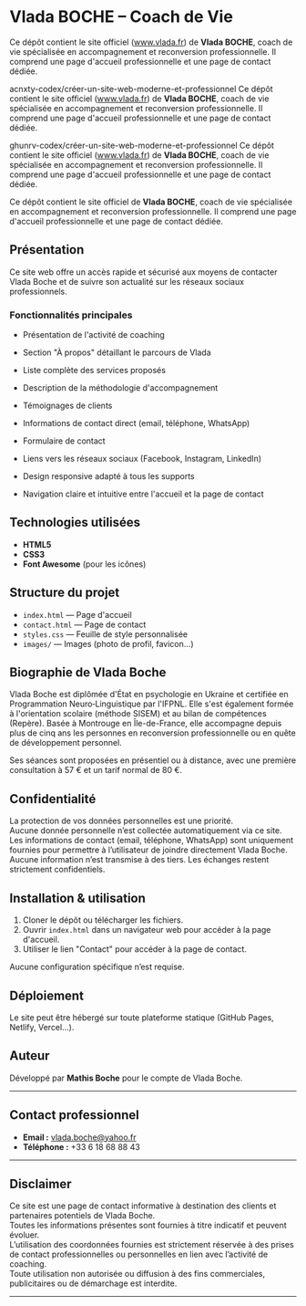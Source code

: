# Vlada BOCHE – Coach de Vie


Ce dépôt contient le site officiel (www.vlada.fr) de **Vlada BOCHE**, coach de vie spécialisée en accompagnement et reconversion professionnelle. Il comprend une page d'accueil professionnelle et une page de contact dédiée.

acnxty-codex/créer-un-site-web-moderne-et-professionnel
Ce dépôt contient le site officiel (www.vlada.fr) de **Vlada BOCHE**, coach de vie spécialisée en accompagnement et reconversion professionnelle. Il comprend une page d'accueil professionnelle et une page de contact dédiée.

ghunrv-codex/créer-un-site-web-moderne-et-professionnel
Ce dépôt contient le site officiel (www.vlada.fr) de **Vlada BOCHE**, coach de vie spécialisée en accompagnement et reconversion professionnelle. Il comprend une page d'accueil professionnelle et une page de contact dédiée.

Ce dépôt contient le site officiel de **Vlada BOCHE**, coach de vie spécialisée en accompagnement et reconversion professionnelle. Il comprend une page d'accueil professionnelle et une page de contact dédiée.

## Présentation

Ce site web offre un accès rapide et sécurisé aux moyens de contacter Vlada Boche et de suivre son actualité sur les réseaux sociaux professionnels.

### Fonctionnalités principales

- Présentation de l'activité de coaching

- Section "À propos" détaillant le parcours de Vlada
- Liste complète des services proposés
- Description de la méthodologie d'accompagnement
- Témoignages de clients

- Informations de contact direct (email, téléphone, WhatsApp)
- Formulaire de contact
- Liens vers les réseaux sociaux (Facebook, Instagram, LinkedIn)
- Design responsive adapté à tous les supports
- Navigation claire et intuitive entre l'accueil et la page de contact

## Technologies utilisées

- **HTML5**
- **CSS3**
- **Font Awesome** (pour les icônes)

## Structure du projet

- `index.html` — Page d'accueil
- `contact.html` — Page de contact
- `styles.css` — Feuille de style personnalisée
- `images/` — Images (photo de profil, favicon…)

## Biographie de Vlada Boche

Vlada Boche est diplômée d'État en psychologie en Ukraine et certifiée en Programmation Neuro‑Linguistique par l'IFPNL. Elle s'est également formée à l'orientation scolaire (méthode SISEM) et au bilan de compétences (Repère). Basée à Montrouge en Île-de-France, elle accompagne depuis plus de cinq ans les personnes en reconversion professionnelle ou en quête de développement personnel.

Ses séances sont proposées en présentiel ou à distance, avec une première consultation à 57&nbsp;€ et un tarif normal de 80&nbsp;€.

## Confidentialité

La protection de vos données personnelles est une priorité.  
Aucune donnée personnelle n’est collectée automatiquement via ce site.  
Les informations de contact (email, téléphone, WhatsApp) sont uniquement fournies pour permettre à l’utilisateur de joindre directement Vlada Boche.  
Aucune information n’est transmise à des tiers. Les échanges restent strictement confidentiels.

## Installation & utilisation

1. Cloner le dépôt ou télécharger les fichiers.
2. Ouvrir `index.html` dans un navigateur web pour accéder à la page d'accueil.
3. Utiliser le lien "Contact" pour accéder à la page de contact.

Aucune configuration spécifique n’est requise.

## Déploiement

Le site peut être hébergé sur toute plateforme statique (GitHub Pages, Netlify, Vercel…).

## Auteur

Développé par **Mathis Boche** pour le compte de Vlada Boche.

---

## Contact professionnel

- **Email :** vlada.boche@yahoo.fr  
- **Téléphone :** +33 6 18 68 88 43

---

## Disclaimer

Ce site est une page de contact informative à destination des clients et partenaires potentiels de Vlada Boche.  
Toutes les informations présentes sont fournies à titre indicatif et peuvent évoluer.  
L’utilisation des coordonnées fournies est strictement réservée à des prises de contact professionnelles ou personnelles en lien avec l’activité de coaching.  
Toute utilisation non autorisée ou diffusion à des fins commerciales, publicitaires ou de démarchage est interdite.

---

